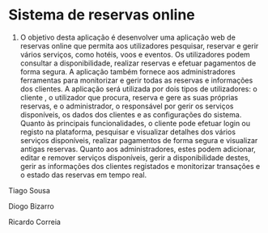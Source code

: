 # Sistema de reservas online

1) O objetivo desta aplicação é desenvolver uma aplicação web de reservas online que permita aos utilizadores pesquisar, reservar e gerir vários serviços, como hotéis, voos e eventos. Os utilizadores podem consultar a disponibilidade, realizar reservas e efetuar pagamentos de forma segura. A aplicação também fornece aos administradores ferramentas para monitorizar e gerir todas as reservas e informações dos clientes.
A aplicação será utilizada por dois tipos de utilizadores: o cliente , o utilizador que procura, reserva e gere as suas próprias reservas, e o administrador, o responsável por gerir os serviços disponíveis, os dados dos clientes e as configurações do sistema.
Quanto às principais funcionalidades, o cliente pode efetuar login ou registo na plataforma, pesquisar e visualizar detalhes dos vários serviços disponíveis, realizar pagamentos de forma segura e visualizar antigas reservas. Quanto aos administradores, estes podem adicionar, editar e remover serviços disponíveis, gerir a disponibilidade destes, gerir as informações dos clientes registados e monitorizar transações e o estado das reservas em tempo real.

Tiago Sousa

Diogo Bizarro 

Ricardo Correia

